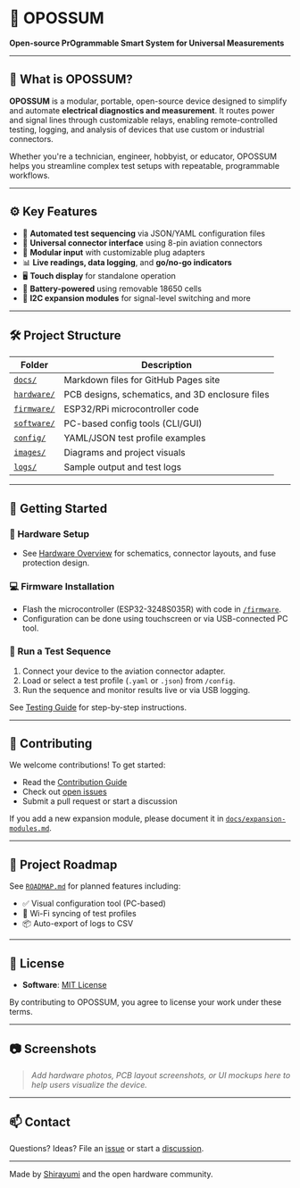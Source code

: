 # 🦝 OPOSSUM
**Open-source PrOgrammable Smart System for Universal Measurements**

---

## 📌 What is OPOSSUM?

**OPOSSUM** is a modular, portable, open-source device designed to simplify and automate **electrical diagnostics and measurement**. It routes power and signal lines through customizable relays, enabling remote-controlled testing, logging, and analysis of devices that use custom or industrial connectors.

Whether you're a technician, engineer, hobbyist, or educator, OPOSSUM helps you streamline complex test setups with repeatable, programmable workflows.

---

## ⚙️ Key Features

- 🔄 **Automated test sequencing** via JSON/YAML configuration files
- 🔌 **Universal connector interface** using 8-pin aviation connectors
- 🔧 **Modular input** with customizable plug adapters
- 📊 **Live readings, data logging**, and **go/no-go indicators**
- 🖥️ **Touch display** for standalone operation
- 🔋 **Battery-powered** using removable 18650 cells
- 🧩 **I2C expansion modules** for signal-level switching and more

---

## 🛠️ Project Structure

| Folder        | Description                                         |
|---------------|-----------------------------------------------------|
| [`docs/`](docs/)       | Markdown files for GitHub Pages site                |
| [`hardware/`](hardware/)   | PCB designs, schematics, and 3D enclosure files     |
| [`firmware/`](firmware/)   | ESP32/RPi microcontroller code                      |
| [`software/`](software/)   | PC-based config tools (CLI/GUI)                     |
| [`config/`](config/)     | YAML/JSON test profile examples                     |
| [`images/`](images/)     | Diagrams and project visuals                        |
| [`logs/`](logs/)       | Sample output and test logs                         |

---

## 🚀 Getting Started

### 🔧 Hardware Setup
- See [Hardware Overview](docs/hardware.md) for schematics, connector layouts, and fuse protection design.

### 💻 Firmware Installation
- Flash the microcontroller (ESP32-3248S035R) with code in [`/firmware`](firmware/).
- Configuration can be done using touchscreen or via USB-connected PC tool.

### 🧪 Run a Test Sequence
1. Connect your device to the aviation connector adapter.
2. Load or select a test profile (`.yaml` or `.json`) from `/config`.
3. Run the sequence and monitor results live or via USB logging.

See [Testing Guide](docs/testing.md) for step-by-step instructions.

---

## 🔄 Contributing

We welcome contributions! To get started:
- Read the [Contribution Guide](CONTRIBUTING.md)
- Check out [open issues](https://github.com/YOUR_USERNAME/OPOSSUM/issues)
- Submit a pull request or start a discussion

If you add a new expansion module, please document it in [`docs/expansion-modules.md`](docs/expansion-modules.md).

---

## 📅 Project Roadmap

See [`ROADMAP.md`](ROADMAP.md) for planned features including:
- ✅ Visual configuration tool (PC-based)
- 🔄 Wi-Fi syncing of test profiles
- 📦 Auto-export of logs to CSV

---

## 🧾 License

- **Software**: [MIT License](LICENSE)

By contributing to OPOSSUM, you agree to license your work under these terms.

---

## 📷 Screenshots

> _Add hardware photos, PCB layout screenshots, or UI mockups here to help users visualize the device._

---

## 📫 Contact

Questions? Ideas? File an [issue](https://github.com/Shirayumi/OPOSSUM/issues) or start a [discussion](https://github.com/Shirayumi/OPOSSUM/discussions).

---

Made by [Shirayumi](https://github.com/Shirayumi) and the open hardware community.
